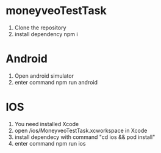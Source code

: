 # moneyveoTestTask


1. Clone the repository
2. install dependency npm i
# Android
1. Open android simulator
2. enter command npm run android 
# IOS
1. You need installed Xcode
2. open /ios/MoneyveoTestTask.xcworkspace in Xcode
3. install dependecy with command "cd ios && pod install"
4. enter command npm run ios
